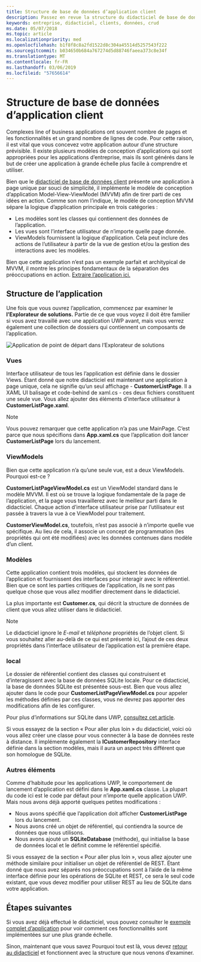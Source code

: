 ```yaml
---
title: Structure de base de données d’application client
description: Passez en revue la structure du didacticiel de base de données client, et pourquoi il a construit la façon dont il est.
keywords: entreprise, didacticiel, clients, données, crud
ms.date: 05/07/2018
ms.topic: article
ms.localizationpriority: med
ms.openlocfilehash: b1f8f8c8a2fd1522d8c304a45514d5257543f222
ms.sourcegitcommit: b034650b684a767274d5d88746faeea373c8e34f
ms.translationtype: MT
ms.contentlocale: fr-FR
ms.lasthandoff: 03/06/2019
ms.locfileid: "57656614"
---
```

# <a name="customer-database-app-structure"></a>Structure de base de données d’application client

Complexes line of business applications ont souvent nombre de pages et les fonctionnalités et un grand nombre de lignes de code. Pour cette raison, il est vital que vous concevez votre application autour d’une structure prévisible. Il existe plusieurs modèles de conception d’applications qui sont appropriées pour les applications d’entreprise, mais ils sont générés dans le but de créer une application à grande échelle plus facile à comprendre et utiliser.

Bien que le [didacticiel de base de données client](customer-database-tutorial.md) présente une application à page unique par souci de simplicité, il implémente le modèle de conception d’application Model-View-ViewModel (MVVM) afin de tirer parti de ces idées en action. Comme son nom l’indique, le modèle de conception MVVM sépare la logique d’application principale en trois catégories :

* Les modèles sont les classes qui contiennent des données de l’application.
* Les vues sont l’interface utilisateur de n’importe quelle page donnée.
* ViewModels fournissent la logique d’application. Cela peut inclure des actions de l’utilisateur à partir de la vue de gestion et/ou la gestion des interactions avec les modèles.

Bien que cette application n’est pas un exemple parfait et architypical de MVVM, il montre les principes fondamentaux de la séparation des préoccupations en action. [Extraire l’application ici.](https://github.com/Microsoft/windows-tutorials-customer-database)

## <a name="application-structure"></a>Structure de l’application

Une fois que vous ouvrez l’application, commencez par examiner le **l’Explorateur de solutions.** Partie de ce que vous voyez il doit être familier si vous avez travaillé avec une application UWP avant, mais vous verrez également une collection de dossiers qui contiennent un composants de l’application.

![Application de point de départ dans l’Explorateur de solutions](images/customer-database-tutorial/solution-explorer.png)

### <a name="views"></a>Vues

Interface utilisateur de tous les l’application est définie dans le dossier Views. Étant donné que notre didacticiel est maintenant une application à page unique, cela ne signifie qu’un seul affichage - **CustomerListPage**. Il a XAML UI balisage et code-behind de xaml.cs - ces deux fichiers constituent une seule vue. Vous allez ajouter des éléments d’interface utilisateur à **CustomerListPage.xaml**.

> [!NOTE]
> Vous pouvez remarquer que cette application n’a pas une MainPage. C’est parce que nous spécifions dans **App.xaml.cs** que l’application doit lancer **CustomerListPage** lors du lancement.

### <a name="viewmodels"></a>ViewModels

Bien que cette application n’a qu’une seule vue, est a deux ViewModels. Pourquoi est-ce ?

**CustomerListPageViewModel.cs** est un ViewModel standard dans le modèle MVVM. Il est où se trouve la logique fondamentale de la page de l’application, et la page vous travaillerez avec le meilleur parti dans le didacticiel. Chaque action d’interface utilisateur prise par l’utilisateur est passée à travers la vue à ce ViewModel pour traitement.

**CustomerViewModel.cs**, toutefois, n’est pas associé à n’importe quelle vue spécifique. Au lieu de cela, il associe un concept de programmation (les propriétés qui ont été modifiées) avec les données contenues dans modèle d’un client.

### <a name="models"></a>Modèles

Cette application contient trois modèles, qui stockent les données de l’application et fournissent des interfaces pour interagir avec le référentiel. Bien que ce sont les parties critiques de l’application, ils ne sont pas quelque chose que vous allez modifier directement dans le didacticiel.

La plus importante est **Customer.cs**, qui décrit la structure de données de client que vous allez utiliser dans le didacticiel.

> [!NOTE]
> Le didacticiel ignore le *E-mail* et *téléphone* propriétés de l’objet client. Si vous souhaitez aller au-delà de ce qui est présenté ici, l’ajout de ces deux propriétés dans l’interface utilisateur de l’application est la première étape.

### <a name="repository"></a>local

Le dossier de référentiel contient des classes qui construisent et d’interagissent avec la base de données SQLite locale. Pour ce didacticiel, la base de données SQLite est présentée sous-est. Bien que vous allez ajouter dans le code pour **CustomerListPageViewModel.cs** pour appeler les méthodes définies par ces classes, vous ne devrez pas apporter des modifications afin de les configurer.

Pour plus d’informations sur SQLite dans UWP, [consultez cet article](../data-access/sqlite-databases.md).

Si vous essayez de la section « Pour aller plus loin » du didacticiel, voici où vous allez créer une classe pour vous connecter à la base de données reste à distance. Il implémente également la **ICustomerRepository** interface définie dans la section modèles, mais il aura un aspect très différent que son homologue de SQLite.

### <a name="other-elements"></a>Autres éléments

Comme d’habitude pour les applications UWP, le comportement de lancement d’application est défini dans le **App.xaml.cs** classe. La plupart du code ici est le code par défaut pour n’importe quelle application UWP. Mais nous avons déjà apporté quelques petites modifications :

* Nous avons spécifié que l’application doit afficher **CustomerListPage** lors du lancement.
* Nous avons créé un objet de référentiel, qui contiendra la source de données que nous utilisons.
* Nous avons ajouté un **SQLiteDatabase** (méthode), qui initialise la base de données local et le définit comme le référentiel spécifié.

Si vous essayez de la section « Pour aller plus loin », vous allez ajouter une méthode similaire pour initialiser un objet de référentiel de REST. Étant donné que nous avez séparés nos préoccupations sont à l’aide de la même interface définie pour les opérations de SQLite et REST, ce sera le seul code existant, que vous devez modifier pour utiliser REST au lieu de SQLite dans votre application.

## <a name="next-steps"></a>Étapes suivantes

Si vous avez déjà effectué le didacticiel, vous pouvez consulter le [exemple complet d’application](https://github.com/Microsoft/Windows-appsample-customers-orders-database) pour voir comment ces fonctionnalités sont implémentées sur une plus grande échelle.

Sinon, maintenant que vous savez Pourquoi tout est là, vous devez [retour au didacticiel](customer-database-tutorial.md) et fonctionnent avec la structure que nous venons d’examiner.
